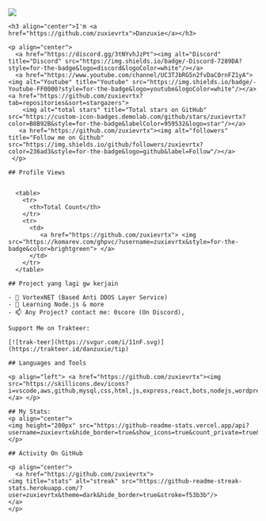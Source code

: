 <!DOCTYPE html>
<html lang="en">
<head>
    <meta charset="UTF-8">
    <meta name="viewport" content="width=## Introduction
    <p align="center">
    <img src="https://readme-typing-svg.demolab.com?font=Fira+Code&weight=600&size=30&duration=3000&pause=100&color=0066F7&center=true&vCenter=true&random=false&width=435&lines=FUCK+DDOS!" /></a>
    </p>
    
    <h3 align="center">I'm <a href="https://github.com/zuxievrtx">Danzuxie</a></h3>
    
    <p align="center">
      <a href="https://discord.gg/3tNYvhJzPt"><img alt="Discord" title="Discord" src="https://img.shields.io/badge/-Discord-7289DA?style=for-the-badge&logo=discord&logoColor=white"/></a>
      <a href="https://www.youtube.com/channel/UC3TJbRG5n2fvDaC0rnFZ1yA"><img alt="Youtube" title="Youtube" src="https://img.shields.io/badge/-Youtube-FF0000?style=for-the-badge&logo=youtube&logoColor=white"/></a>
    <a href="https://github.com/zuxievrtx?tab=repositories&sort=stargazers">
        <img alt="total stars" title="Total stars on GitHub" src="https://custom-icon-badges.demolab.com/github/stars/zuxievrtx?color=B8B92B&style=for-the-badge&labelColor=959532&logo=star"/></a>
       <a href="https://github.com/zuxievrtx"><img alt="followers" title="Follow me on Github" src="https://img.shields.io/github/followers/zuxievrtx?color=236ad3&style=for-the-badge&logo=github&label=Follow"/></a>
     </p>
     
    ## Profile Views
    
    
      <table>
        <tr>
          <th>Total Count</th>
        </tr>
        <tr>
          <td>
             <a href="https://github.com/zuxievrtx"> <img src="https://komarev.com/ghpvc/?username=zuxievrtx&style=for-the-badge&color=brightgreen"> </a>
          </td>
        </tr>
      </table>
    
    ## Project yang lagi gw kerjain
    
    - 🔭 VortexNET (Based Anti DDOS Layer Service)
    - 🌱 Learning Node.js & more
    - 📫 Any Project? contact me: 0score (On Discord), 
    
    Support Me on Trakteer:
    
    [![trak-teer](https://svgur.com/i/11nF.svg)](https://trakteer.id/danzuxie/tip)
    
    ## Languages and Tools
    
    <p align="left"> <a href="https://github.com/zuxievrtx"><img src="https://skillicons.dev/icons?i=vscode,aws,github,mysql,css,html,js,express,react,bots,nodejs,wordpress"> </a> </p>
    
    ## My Stats:
    <p align="center">
    <img height="200px" src="https://github-readme-stats.vercel.app/api?username=zuxievrtx&hide_border=true&show_icons=true&count_private=true&theme=gruvbox&bg_color=151515">
    </p>
    
    ## Activity On GitHub
    
    <p align="center">
      <a href="https://github.com/zuxievrtx">      
    <img title="stats" alt="streak" src="https://github-readme-streak-stats.herokuapp.com/?user=zuxievrtx&theme=dark&hide_border=true&stroke=f53b3b"/>
    </a> 
    </p>
</head>
<body>
    
</body>
</html>
